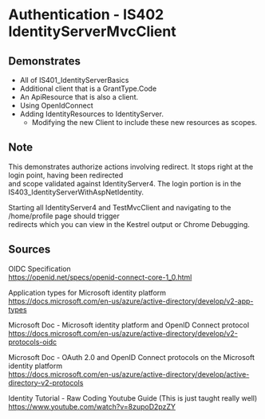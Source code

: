 # Authentication - IS402 IdentityServerMvcClient

## Demonstrates

 * All of IS401_IdentityServerBasics
 * Additional client that is a GrantType.Code
 * An ApiResource that is also a client.
 * Using OpenIdConnect
 * Adding IdentityResources to IdentityServer.
   * Modifying the new Client to include these new resources as scopes.

## Note
This demonstrates authorize actions involving redirect. It stops right at the login point, having been redirected  
and scope validated against IdentityServer4. The login portion is in the IS403_IdentityServerWithAspNetIdentity.  

Starting all IdentityServer4 and TestMvcClient and navigating to the /home/profile page should trigger  
redirects which you can view in the Kestrel output or Chrome Debugging.  

## Sources

OIDC Specification  
https://openid.net/specs/openid-connect-core-1_0.html  

Application types for Microsoft identity platform  
https://docs.microsoft.com/en-us/azure/active-directory/develop/v2-app-types  

Microsoft Doc - Microsoft identity platform and OpenID Connect protocol  
https://docs.microsoft.com/en-us/azure/active-directory/develop/v2-protocols-oidc  

Microsoft Doc - OAuth 2.0 and OpenID Connect protocols on the Microsoft identity platform  
https://docs.microsoft.com/en-us/azure/active-directory/develop/active-directory-v2-protocols  

Identity Tutorial - Raw Coding Youtube Guide (This is just taught really well)  
https://www.youtube.com/watch?v=8zupoD2pzZY  
